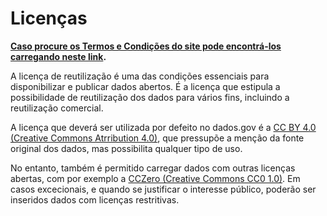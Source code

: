 # Licenças

**[Caso procure os Termos e Condições do site pode encontrá-los carregando neste link](/docs/terms/).**

A licença de reutilização é uma das condições essenciais para disponibilizar e publicar dados abertos. É a licença que estipula a possibilidade de reutilização dos dados para vários fins, incluindo a reutilização comercial.

A licença que deverá ser utilizada por defeito no dados.gov é a [CC BY 4.0 (Creative Commons Atrribution 4.0)](https://creativecommons.org/licenses/by/4.0/legalcode "CC BY 4.0"), que pressupõe a menção da fonte original dos dados, mas possibilita qualquer tipo de uso. 

No entanto, também é permitido carregar dados com outras licenças abertas, com por exemplo a [CCZero (Creative Commons CC0 1.0)](https://creativecommons.org/publicdomain/zero/1.0/legalcode "cczero"). Em casos excecionais, e quando se justificar o interesse público, poderão ser inseridos dados com licenças restritivas.
